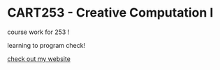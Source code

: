 # CART253 - Creative Computation I

course work for 253 !

learning to program check!

[check out my website](https://georgemcfarlane.myportfolio.com/)
